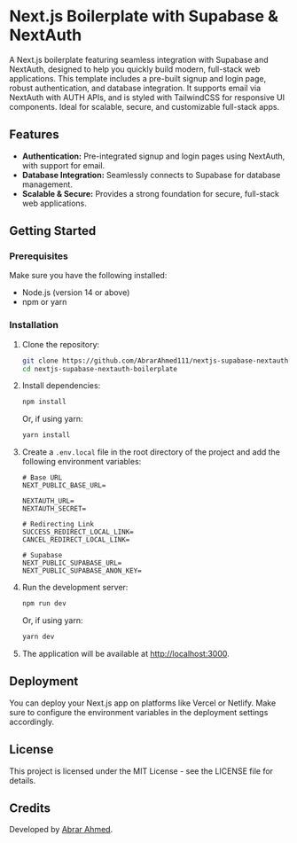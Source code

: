 # Next.js Boilerplate with Supabase & NextAuth

A Next.js boilerplate featuring seamless integration with Supabase and NextAuth, designed to help you quickly build modern, full-stack web applications. This template includes a pre-built signup and login page, robust authentication, and database integration. It supports email via NextAuth with AUTH APIs, and is styled with TailwindCSS for responsive UI components. Ideal for scalable, secure, and customizable full-stack apps.

## Features

- **Authentication:** Pre-integrated signup and login pages using NextAuth, with support for email.
- **Database Integration:** Seamlessly connects to Supabase for database management.
- **Scalable & Secure:** Provides a strong foundation for secure, full-stack web applications.

## Getting Started

### Prerequisites

Make sure you have the following installed:

- Node.js (version 14 or above)
- npm or yarn

### Installation

1. Clone the repository:

   ```bash
   git clone https://github.com/AbrarAhmed111/nextjs-supabase-nextauth-boilerplate.git
   cd nextjs-supabase-nextauth-boilerplate
   ```

2. Install dependencies:

   ```bash
   npm install
   ```

   Or, if using yarn:

   ```bash
   yarn install
   ```

3. Create a `.env.local` file in the root directory of the project and add the following environment variables:

   ```env
   # Base URL
   NEXT_PUBLIC_BASE_URL=

   NEXTAUTH_URL=
   NEXTAUTH_SECRET=

   # Redirecting Link
   SUCCESS_REDIRECT_LOCAL_LINK=
   CANCEL_REDIRECT_LOCAL_LINK=

   # Supabase
   NEXT_PUBLIC_SUPABASE_URL=
   NEXT_PUBLIC_SUPABASE_ANON_KEY=
   ```

4. Run the development server:

   ```bash
   npm run dev
   ```

   Or, if using yarn:

   ```bash
   yarn dev
   ```

5. The application will be available at [http://localhost:3000](http://localhost:3000).

## Deployment

You can deploy your Next.js app on platforms like Vercel or Netlify. Make sure to configure the environment variables in the deployment settings accordingly.

## License

This project is licensed under the MIT License - see the LICENSE file for details.

## Credits

Developed by [Abrar Ahmed](https://github.com/AbrarAhmed111).
